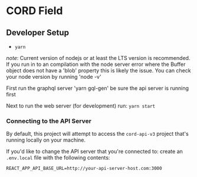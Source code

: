 # CORD Field

## Developer Setup

- `yarn`

*note*: Current version of nodejs or at least the LTS version is recommended. If you run in to an compilation with the node server error where the Buffer object does not have a 'blob' property this is likely the issue. You can check your node version by running 'node -v'

First run the graphql server 'yarn gql-gen' be sure the api server is running first

Next to run the web server (for development) run: `yarn start`

### Connecting to the API Server

By default, this project will attempt to access the `cord-api-v3` project that's running locally on your machine.

If you'd like to change the API server that you're connected to: create an `.env.local` file with the following contents:

```
REACT_APP_API_BASE_URL=http://your-api-server-host.com:3000
```

